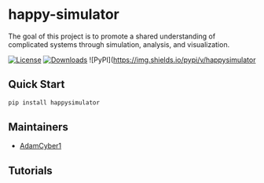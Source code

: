 # happy-simulator
The goal of this project is to promote a shared understanding of complicated systems through simulation, analysis, and visualization. 

[![License](https://img.shields.io/badge/License-Apache%202.0-blue.svg)](https://opensource.org/licenses/Apache-2.0) 
[![Downloads](https://pepy.tech/badge/happysimulator)](https://pepy.tech/project/happysimulator)
![PyPI](https://img.shields.io/pypi/v/happysimulator


## Quick Start
```sh
pip install happysimulator
```

## Maintainers
- [AdamCyber1](https://github.com/adamcyber1)

## Tutorials 

